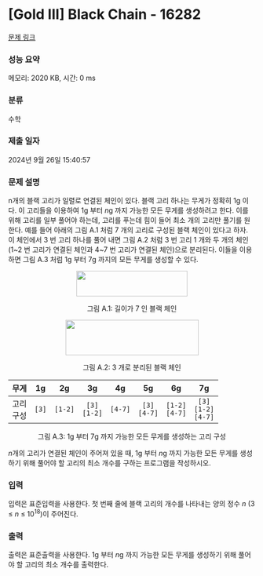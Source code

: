 # [Gold III] Black Chain - 16282 

[문제 링크](https://www.acmicpc.net/problem/16282) 

### 성능 요약

메모리: 2020 KB, 시간: 0 ms

### 분류

수학

### 제출 일자

2024년 9월 26일 15:40:57

### 문제 설명

<p>n개의 블랙 고리가 일렬로 연결된 체인이 있다. 블랙 고리 하나는 무게가 정확히 1g 이다. 이 고리들을 이용하여 1g 부터 <em>n</em>g 까지 가능한 모든 무게를 생성하려고 한다. 이를 위해 고리를 일부 풀어야 하는데, 고리를 푸는데 힘이 들어 최소 개의 고리만 풀기를 원한다. 예를 들어 아래의 그림 A.1 처럼 7 개의 고리로 구성된 블랙 체인이 있다고 하자. 이 체인에서 3 번 고리 하나를 풀어 내면 그림 A.2 처럼 3 번 고리 1 개와 두 개의 체인(1~2 번 고리가 연결된 체인과 4~7 번 고리가 연결된 체인)으로 분리된다. 이들을 이용하면 그림 A.3 처럼 1g 부터 7g 까지의 모든 무게를 생성할 수 있다.</p>

<p style="text-align: center;"><img alt="" src="https://upload.acmicpc.net/84c90735-fd4c-4678-80a1-9abf12a9fab6/-/preview/" style="width: 226px; height: 52px;"></p>

<p style="text-align: center;">그림 A.1: 길이가 7 인 블랙 체인</p>

<p style="text-align: center;"><img alt="" src="https://upload.acmicpc.net/c77fe2b3-587c-4266-9c20-8a5129f6baad/-/preview/" style="width: 271px; height: 72px;"></p>

<p style="text-align: center;">그림 A.2: 3 개로 분리된 블랙 체인</p>

<table class="table table-bordered" style="width: 100%;">
	<thead>
		<tr>
			<th style="text-align: center;">무게</th>
			<th style="text-align: center;">1g</th>
			<th style="text-align: center;">2g</th>
			<th style="text-align: center;">3g</th>
			<th style="text-align: center;">4g</th>
			<th style="text-align: center;">5g</th>
			<th style="text-align: center;">6g</th>
			<th style="text-align: center;">7g</th>
		</tr>
	</thead>
	<tbody>
		<tr>
			<td style="text-align: center;">고리<br>
			구성</td>
			<td style="text-align: center;"><code>[3]</code></td>
			<td style="text-align: center;"><code>[1-2]</code></td>
			<td style="text-align: center;"><code>[3]</code><br>
			<code>[1-2]</code></td>
			<td style="text-align: center;"><code>[4-7]</code></td>
			<td style="text-align: center;"><code>[3]</code><br>
			<code>[4-7]</code></td>
			<td style="text-align: center;"><code>[1-2]</code><br>
			<code>[4-7]</code></td>
			<td style="text-align: center;"><code>[3]</code><br>
			<code>[1-2]</code><br>
			<code>[4-7]</code></td>
		</tr>
	</tbody>
</table>

<p style="text-align: center;">그림 A.3: 1g 부터 7g 까지 가능한 모든 무게를 생성하는 고리 구성</p>

<p><em>n</em>개의 고리가 연결된 체인이 주어져 있을 때, 1g 부터 <em>n</em>g 까지 가능한 모든 무게를 생성하기 위해 풀어야 할 고리의 최소 개수를 구하는 프로그램을 작성하시오.</p>

### 입력 

 <p>입력은 표준입력을 사용한다. 첫 번째 줄에 블랙 고리의 개수를 나타내는 양의 정수 <em>n</em> (3 ≤ <em>n</em> ≤ 10<sup>18</sup>)이 주어진다.</p>

### 출력 

 <p>출력은 표준출력을 사용한다. 1g 부터 <em>n</em>g 까지 가능한 모든 무게를 생성하기 위해 풀어야 할 고리의 최소 개수를 출력한다.</p>

